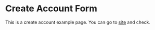 # Create Account Form
This is a create account example page. You can go to [site][address] and check. 

[address]: https://samedyuksel.github.io/create_account/ 

